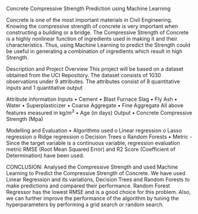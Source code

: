 Concrete Compressive Strength Prediction using Machine Learning

Concrete is one of the most important materials in Civil Engineering. Knowing the compressive strength of concrete is very important when constructing a building or a bridge. The Compressive Strength of Concrete is a highly nonlinear function of ingredients used in making it and their characteristics. Thus, using Machine Learning to predict the Strength could be useful in generating a combination of ingredients which result in high Strength.

Description and Project Overview This project will be based on a dataset obtained from the UCI Repository. The dataset consists of 1030 observations under 9 attributes. The attributes consist of 8 quantitative inputs and 1 quantitative output

Attribute information
Inputs
•	Cement
•	Blast Furnace Slag
•	Fly Ash
•	Water
•	Superplasticizer
•	Coarse Aggregate
•	Fine Aggregate
All above features measured in kg/$m^3$
•	Age (in days)
Output
•	Concrete Compressive Strength (Mpa)

 Modelling and Evaluation
•	Algorithms used
o	Linear regression
o	Lasso regression
o	Ridge regression
o	Decision Trees
o	Random Forests
•	Metric - Since the target variable is a continuous variable, regression evaluation metric RMSE (Root Mean Squared Error) and R2 Score (Coefficient of Determination) have been used.


CONCLUSION:
Analysed the Compressive Strength and used Machine Learning to Predict the Compressive Strength of Concrete. We have used Linear Regression and its variations, Decision Trees and Random Forests to make predictions and compared their performance. Random Forest Regressor has the lowest RMSE and is a good choice for this problem. Also, we can further improve the performance of the algorithm by tuning the hyperparameters by performing a grid search or random search.
